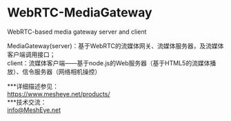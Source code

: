 # WebRTC-MediaGateway
WebRTC-based media gateway server and client

MediaGateway(server)：基于WebRTC的流媒体网关、流媒体服务器，及流媒体客户端调用接口；<br>
client：流媒体客户端——基于node.js的Web服务器（基于HTML5的流媒体播放）、信令服务器（网络相机操控）<br>

***详细描述参见：<br>
https://www.mesheye.net/products/<br>
***技术交流：<br>
info@MeshEye.net
